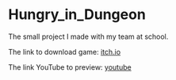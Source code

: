 # Hungry_in_Dungeon
The small project I made with my team at school.

The link to download game: [itch.io]

The link YouTube to preview: [youtube]


[itch.io]: https://thugamecoi.itch.io/hungry-in-dungeon
[youtube]: https://www.youtube.com/channel/UCoKzMLiskORnz6Kvx1QrW5Q](https://www.youtube.com/watch?v=xOzkLuTj0VM)https://www.youtube.com/watch?v=xOzkLuTj0VM
